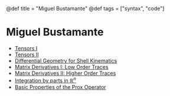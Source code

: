 @def title = "Miguel Bustamante"
@def tags = ["syntax", "code"]

# Miguel Bustamante

* [Tensors I](/2022/tensor1/)
* [Tensors II](/2022/tensor2/)
* [Differential Geometry for Shell Kinematics](/2022/dgshell/)
* [Matrix Derivatives I: Low Order Traces](/2022/matder1/)
* [Matrix Derivatives II: Higher Order Traces](/2022/matder2/)
* [Integration by parts in $\mathbb R^n$](/2022/byparts/)
* [Basic Properties of the Prox Operator](2022/prox1/)